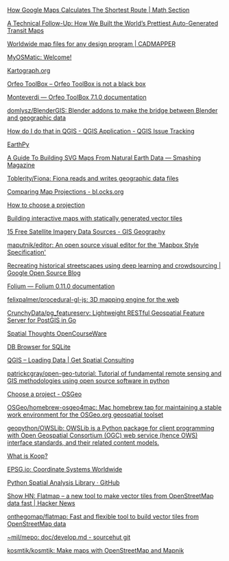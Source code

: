 [How Google Maps Calculates The Shortest Route | Math Section](https://mathsection.com/how-google-maps-calculates-the-shortest-route/?cookie-state-change=1546220286234)  

[A Technical Follow-Up: How We Built the World’s Prettiest Auto-Generated Transit Maps](https://medium.com/transit-app/how-we-built-the-worlds-prettiest-auto-generated-transit-maps-12d0c6fa502f)  

[Worldwide map files for any design program | CADMAPPER](https://cadmapper.com/)  

[MyOSMatic: Welcome!](https://maposmatic.osm-baustelle.de/)  

[Kartograph.org](http://kartograph.org/)  

[Orfeo ToolBox – Orfeo ToolBox is not a black box](https://www.orfeo-toolbox.org/)  

[Monteverdi — Orfeo ToolBox 7.1.0 documentation](https://www.orfeo-toolbox.org/CookBook/Monteverdi.html)  

[domlysz/BlenderGIS: Blender addons to make the bridge between Blender and geographic data](https://github.com/domlysz/BlenderGIS)  

[How do I do that in QGIS - QGIS Application - QGIS Issue Tracking](https://issues.qgis.org/projects/qgis/wiki/How_do_I_do_that_in_QGIS)

[EarthPy](http://earthpy.org/)

[A Guide To Building SVG Maps From Natural Earth Data — Smashing Magazine](https://www.smashingmagazine.com/2015/09/making-svg-maps-from-natural-earth-data/)

[Toblerity/Fiona: Fiona reads and writes geographic data files](https://github.com/Toblerity/Fiona)

[Comparing Map Projections - bl.ocks.org](https://bl.ocks.org/syntagmatic/ba569633d51ebec6ec6e)

[How to choose a projection](http://www.geo.hunter.cuny.edu/~jochen/gtech201/lectures/lec6concepts/map%20coordinate%20systems/how%20to%20choose%20a%20projection.htm)

[Building interactive maps with statically generated vector tiles](https://www.monades.dev/building-interactive-maps-with-statically-generated-vector-tiles/)

[15 Free Satellite Imagery Data Sources - GIS Geography](https://gisgeography.com/free-satellite-imagery-data-list/)

[maputnik/editor: An open source visual editor for the 'Mapbox Style Specification'](https://github.com/maputnik/editor)

[Recreating historical streetscapes using deep learning and crowdsourcing | Google Open Source Blog](https://opensource.googleblog.com/2020/09/recreating-historical-streetscapes.html?m=1)

[Folium — Folium 0.11.0 documentation](https://python-visualization.github.io/folium/index.html#)

[felixpalmer/procedural-gl-js: 3D mapping engine for the web](https://github.com/felixpalmer/procedural-gl-js/)

[CrunchyData/pg_featureserv: Lightweight RESTful Geospatial Feature Server for PostGIS in Go](https://github.com/CrunchyData/pg_featureserv)

[Spatial Thoughts OpenCourseWare](https://courses.spatialthoughts.com/)

[DB Browser for SQLite](https://sqlitebrowser.org/)

[QGIS – Loading Data | Get Spatial Consulting](https://getspatial.com/gisblog/qgis-loading-data/)

[patrickcgray/open-geo-tutorial: Tutorial of fundamental remote sensing and GIS methodologies using open source software in python](https://github.com/patrickcgray/open-geo-tutorial)

[Choose a project - OSGeo](https://www.osgeo.org/choose-a-project/)

[OSGeo/homebrew-osgeo4mac: Mac homebrew tap for maintaining a stable work environment for the OSGeo.org geospatial toolset](https://github.com/OSGeo/homebrew-osgeo4mac)

[geopython/OWSLib: OWSLib is a Python package for client programming with Open Geospatial Consortium (OGC) web service (hence OWS) interface standards, and their related content models.](https://github.com/geopython/OWSLib)

[What is Koop?](https://koopjs.github.io/docs/basics/what-is-koop)

[EPSG.io: Coordinate Systems Worldwide](http://epsg.io/)

[Python Spatial Analysis Library · GitHub](https://github.com/pysal)

[Show HN: Flatmap – a new tool to make vector tiles from OpenStreetMap data fast | Hacker News](https://news.ycombinator.com/item?id=28986762)

[onthegomap/flatmap: Fast and flexible tool to build vector tiles from OpenStreetMap data](https://github.com/onthegomap/flatmap)

[~mil/mepo: doc/develop.md - sourcehut git](https://git.sr.ht/~mil/mepo/tree/master/doc/develop.md)

[kosmtik/kosmtik: Make maps with OpenStreetMap and Mapnik](https://github.com/kosmtik/kosmtik)
